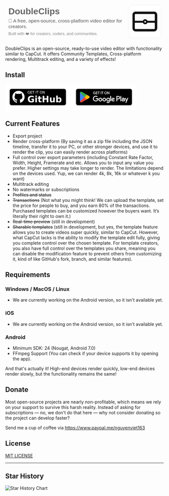 <div style="display: flex; align-items: center; justify-content: space-between; font-family: sans-serif; padding: 10px;">
  <div style="flex: 1; padding-right: 20px;">
    <h1 style="margin: 0; font-size: 2em; color: #666;">DoubleClips</h1>
    <p style="margin: 5px 0 0; font-size: 1.1em; color: #555;">
      🎥 A free, open-source, cross-platform video editor for creators.
    </p>
    <p style="margin: 5px 0 0; font-size: 0.9em; color: #888;">
      Built with ❤️ for creators, coders, and communities.
    </p>
  </div>
  <div style="flex-shrink: 0;">
    <img src="src/main/res/drawable/logo.png" alt="OpenCut Logo" width="100"
      style="border-radius: 8px; box-shadow: 0 0 8px rgba(0,0,0,0.05);" />
  </div>
</div>


DoubleClips is an open-source, ready-to-use video editor with functionality similar to CapCut. It offers Community Templates, Cross-platform rendering, Multitrack editing, and a variety of effects!

## Install
[<img src="./assets/get-it-on-github.png" alt='Get it on GitHub' height="80">](https://github.com/VanVatCorporation/DoubleClips/releases/latest)
[<img src="./assets/google-play-badge.png" alt='Get it on Google Play' height="80">](https://play.google.com/store/apps/details?id=com.vanvatcorporation.doubleclips)

## Current Features

- Export project
- Render cross-platform (By saving it as a zip file including the JSON timeline, transfer it to your PC, or other stronger devices, and use it to render the clip, you can easily render across platforms)
- Full control over export parameters (including Constant Rate Factor, Width, Height, Framerate and etc. Allows you to input any value you prefer. Higher settings may take longer to render. The limitations depend on the devices used. Yup, we can render 4k, 8k, 16k or whatever k you want)
- Multitrack editing
- No watermarks or subscriptions
- ~~Profiles and status~~
- ~~Transactions~~ (Not what you might think! We can upload the template, set the price for people to buy, and you earn 80% of the transactions. Purchased templates can be customized however the buyers want. It’s literally their right to own it.)
- ~~Real-time preview~~ (still in development)
- ~~Sharable templates~~ (still in development, but yes, the template feature allows you to create videos super quickly, similar to CapCut. However, what CapCut lacks is the ability to modify the template edit fully, giving you complete control over the chosen template. For template creators, you also have full control over the templates you share, meaning you can disable the modification feature to prevent others from customizing it, kind of like GitHub's fork, branch, and similar features).

## Requirements

### Windows / MacOS / Linux

- We are currently working on the Android version, so it isn't available yet.
   
### iOS

- We are currently working on the Android version, so it isn't available yet.

### Android

- Minimum SDK: 24 (Nougat, Android 7.0)
- FFmpeg Support (You can check if your device supports it by opening the app).

And that's actually it! High-end devices render quickly, low-end devices render slowly, but the functionality remains the same!


## Donate

Most open-source projects are nearly non-profitable, which means we rely on your support to survive this harsh reality. Instead of asking for subscriptions — no, we don’t do that here — why not consider donating so the project can develop faster?

Send me a cup of coffee via https://www.paypal.me/nguyenviet163

## License

[MIT LICENSE](LICENSE)

---
## Star History

![Star History Chart](https://api.star-history.com/svg?repos=VanVatCorporation/DoubleClips&type=Date)


